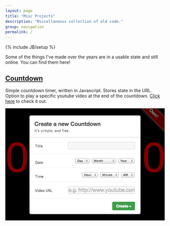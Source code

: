 ```yaml
---
layout: page
title: "Misc Projects"
description: "Miscellaneous collection of old code."
group: navigation
permalink: /
---
```

{% include JB/setup %}

Some of the things I've made over the years are in a usable state and still online. You can find them here!

## [Countdown](http://chrislewis.com.au/Countdown/index.html)

Simple countdown timer, written in Javascript. Stores state in the URL. Option to play a specific youtube video at the end of the countdown. [Click here](http://chrislewis.com.au/Countdown/index.html) to check it out.

![Countdown](countdown.png)
